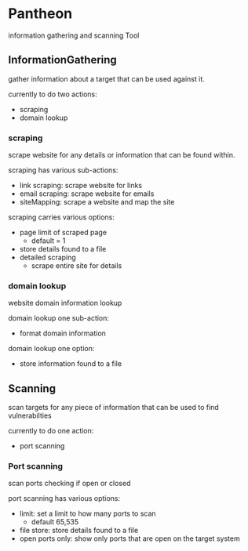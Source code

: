 # Pantheon
information gathering and scanning Tool
## InformationGathering
gather information about a target that can be used against it.

currently to do two actions:
- scraping
- domain lookup
### scraping
scrape website for any details or information that can be found within. 

scraping has various sub-actions:
- link scraping: scrape website for links
- email scraping: scrape website for emails
- siteMapping: scrape a website and map the site

scraping carries various options:
-  page limit of scraped page
    - default = 1
- store details found to a file
- detailed scraping
    - scrape entire site for details

### domain lookup
website domain information lookup

domain lookup one sub-action:
- format domain information

domain lookup one option:
- store information found to a file

## Scanning
scan targets for any piece of information that can be used to find vulnerabilties

currently to do one action:
- port scanning
### Port scanning
scan ports checking if open or closed

port scanning has various options:
- limit: set a limit to how many ports to scan
    - default 65,535
- file store: store details found to a file
- open ports only: show only ports that are open on the target system
